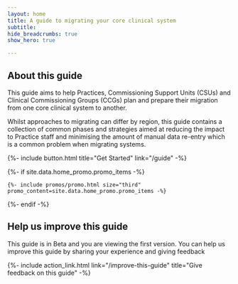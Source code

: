 ```yaml
---
layout: home
title: A guide to migrating your core clinical system
subtitle: 
hide_breadcrumbs: true
show_hero: true

---
```


## About this guide
This guide aims to help Practices, Commissioning Support Units (CSUs) and Clinical Commissioning Groups (CCGs) plan and prepare their migration from one core clinical system to another. 

Whilst approaches to migrating can differ by region, this guide contains a collection of common phases and strategies 
aimed at reducing the impact to Practice staff and minimising the amount of manual data re-entry which is a common problem when migrating systems.

{%- include button.html title="Get Started" link="/guide" -%}

{%- if site.data.home_promo.promo_items -%}

    {%- include promos/promo.html size="third" promo_content=site.data.home_promo.promo_items -%}

{%- endif -%}

## Help us improve this guide

This guide is in Beta and you are viewing the first version. You can help us improve this guide by sharing your experience and giving feedback

{%- include action_link.html link="/improve-this-guide" title="Give feedback on this guide" -%}

